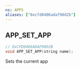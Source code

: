 ```yaml
---
ns: APPS
aliases: ["0xcfd0406adaf90d2b"]
---
```

## APP_SET_APP

```c
// 0xCFD0406ADAF90D2B
void APP_SET_APP(string name);
```

Sets the current app

